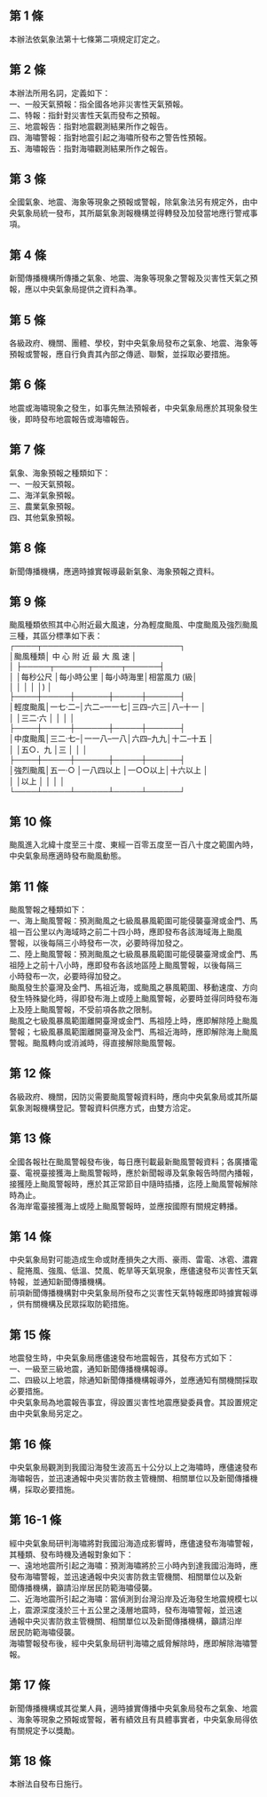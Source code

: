 第 1 條
-------
本辦法依氣象法第十七條第二項規定訂定之。

第 2 條
-------
本辦法所用名詞，定義如下：  
一、一般天氣預報：指全國各地非災害性天氣預報。  
二、特報：指針對災害性天氣而發布之預報。  
三、地震報告：指對地震觀測結果所作之報告。  
四、海嘯警報：指對地震引起之海嘯所發布之警告性預報。  
五、海嘯報告：指對海嘯觀測結果所作之報告。

第 3 條
-------
全國氣象、地震、海象等現象之預報或警報，除氣象法另有規定外，由中  
央氣象局統一發布，其所屬氣象測報機構並得轉發及加發當地應行警戒事  
項。

第 4 條
-------
新聞傳播機構所傳播之氣象、地震、海象等現象之警報及災害性天氣之預  
報，應以中央氣象局提供之資料為準。

第 5 條
-------
各級政府、機關、團體、學校，對中央氣象局發布之氣象、地震、海象等  
預報或警報，應自行負責其內部之傳遞、聯繫，並採取必要措施。

第 6 條
-------
地震或海嘯現象之發生，如事先無法預報者，中央氣象局應於其現象發生  
後，即時發布地震報告或海嘯報告。

第 7 條
-------
氣象、海象預報之種類如下：  
一、一般天氣預報。  
二、海洋氣象預報。  
三、農業氣象預報。  
四、其他氣象預報。

第 8 條
-------
新聞傳播機構，應適時據實報導最新氣象、海象預報之資料。

第 9 條
-------
颱風種類依照其中心附近最大風速，分為輕度颱風、中度颱風及強烈颱風  
三種，其區分標準如下表：  
┌────┬─────────────────────────┐  
│颱風種類│      中  心  附  近  最  大  風  速              │  
│        ├─────┬──────┬─────┬──────┤  
│        │每秒公尺  │每小時公里  │每小時海里│相當風力 (級│  
│        │          │            │          │)           │  
├────┼─────┼──────┼─────┼──────┤  
│輕度颱風│一七‧二–│六二–一一七│三四–六三│八–十一    │  
│        │三二‧六  │            │          │            │  
├────┼─────┼──────┼─────┼──────┤  
│中度颱風│三二‧七–│一一八–一八│六四–九九│十二–十五  │  
│        │五○．九  │三          │          │            │  
├────┼─────┼──────┼─────┼──────┤  
│強烈颱風│五一‧○  │一八四以上  │一○○以上│十六以上    │  
│        │以上      │            │          │            │  
└────┴─────┴──────┴─────┴──────┘

第 10 條
--------
颱風進入北緯十度至三十度、東經一百零五度至一百八十度之範圍內時，  
中央氣象局應適時發布颱風動態。

第 11 條
--------
颱風警報之種類如下：  
一、海上颱風警報：預測颱風之七級風暴風範圍可能侵襲臺灣或金門、馬  
    祖一百公里以內海域時之前二十四小時，應即發布各該海域海上颱風  
    警報，以後每隔三小時發布一次，必要時得加發之。  
二、陸上颱風警報：預測颱風之七級風暴風範圍可能侵襲臺灣或金門、馬  
    祖陸上之前十八小時，應即發布各該地區陸上颱風警報，以後每隔三  
    小時發布一次，必要時得加發之。  
颱風發生於臺灣及金門、馬祖近海，或颱風之暴風範圍、移動速度、方向  
發生特殊變化時，得即發布海上或陸上颱風警報，必要時並得同時發布海  
上及陸上颱風警報，不受前項各款之限制。  
颱風之七級風暴風範圍離開臺灣或金門、馬祖陸上時，應即解除陸上颱風  
警報；七級風暴風範圍離開臺灣及金門、馬祖近海時，應即解除海上颱風  
警報。颱風轉向或消滅時，得直接解除颱風警報。

第 12 條
--------
各級政府、機關，因防災需要颱風警報資料時，應向中央氣象局或其所屬  
氣象測報機構登記。警報資料供應方式，由雙方洽定。

第 13 條
--------
全國各報社在颱風警報發布後，每日應刊載最新颱風警報資料；各廣播電  
臺、電視臺接獲海上颱風警報時，應於新聞報導及氣象報告時間內播報，  
接獲陸上颱風警報時，應於其正常節目中隨時插播，迄陸上颱風警報解除  
時為止。  
各海岸電臺接獲海上或陸上颱風警報時，並應按國際有關規定轉播。

第 14 條
--------
中央氣象局對可能造成生命或財產損失之大雨、豪雨、雷電、冰雹、濃霧  
、龍捲風、強風、低溫、焚風、乾旱等天氣現象，應儘速發布災害性天氣  
特報，並通知新聞傳播機構。  
前項新聞傳播機構對中央氣象局所發布之災害性天氣特報應即時據實報導  
，供有關機構及民眾採取防範措施。

第 15 條
--------
地震發生時，中央氣象局應儘速發布地震報告，其發布方式如下：  
一、一級至三級地震，通知新聞傳播機構報導。  
二、四級以上地震，除通知新聞傳播機構報導外，並應通知有關機關採取  
    必要措施。  
中央氣象局為地震報告事宜，得設置災害性地震應變委員會。其設置規定  
由中央氣象局另定之。

第 16 條
--------
中央氣象局觀測到我國沿海發生波高五十公分以上之海嘯時，應儘速發布  
海嘯報告，並迅速通報中央災害防救主管機關、相關單位以及新聞傳播機  
構，採取必要措施。

第 16-1 條
----------
經中央氣象局研判海嘯將對我國沿海造成影響時，應儘速發布海嘯警報，  
其種類、發布時機及通報對象如下：  
一、遠地地震所引起之海嘯：預測海嘯將於三小時內到達我國沿海時，應  
    發布海嘯警報，並迅速通報中央災害防救主管機關、相關單位以及新  
    聞傳播機構，籲請沿岸居民防範海嘯侵襲。  
二、近海地震所引起之海嘯：當偵測到台灣沿岸及近海發生地震規模七以  
    上，震源深度淺於三十五公里之淺層地震時，發布海嘯警報，並迅速  
    通報中央災害防救主管機關、相關單位以及新聞傳播機構，籲請沿岸  
    居民防範海嘯侵襲。  
海嘯警報發布後，經中央氣象局研判海嘯之威脅解除時，應即解除海嘯警  
報。

第 17 條
--------
新聞傳播機構或其從業人員，適時據實傳播中央氣象局發布之氣象、地震  
、海象等現象之預報或警報，著有績效且有具體事實者，中央氣象局得依  
有關規定予以獎勵。

第 18 條
--------
本辦法自發布日施行。

